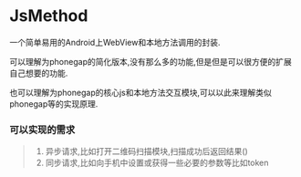 # JsMethod

一个简单易用的Android上WebView和本地方法调用的封装.

可以理解为phonegap的简化版本,没有那么多的功能,但是但是可以很方便的扩展自己想要的功能.

也可以理解为phonegap的核心js和本地方法交互模块,可以以此来理解类似phonegap等的实现原理.



### 可以实现的需求

> 1. 异步请求,比如打开二维码扫描模块,扫描成功后返回结果()
> 2. 同步请求,比如向手机中设置或获得一些必要的参数等比如token

